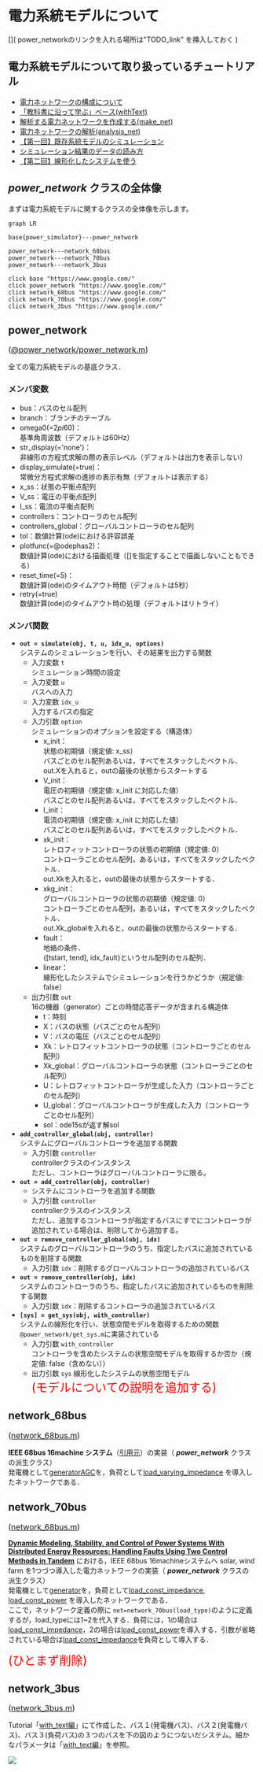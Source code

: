 # 電力系統モデルについて

[]( power_networkのリンクを入れる場所は"TODO_link" を挿入しておく )

## 電力系統モデルについて取り扱っているチュートリアル
- [電力ネットワークの構成について](../../abstract)
- [「教科書に沿って学ぶ」ベース(withText)](../../Tutorials/withText)
- [解析する電力ネットワークを作成する(make_net)](../../Tutorials/make_net)
- [電力ネットワークの解析(analysis_net)](../../Tutorials/analysis_net)
- [【第一回】既存系統モデルのシミュレーション](../../Tutorials/step1)
- [シミュレーション結果のデータの読み方](../../Tutorials/step1-2)
- [【第二回】線形化したシステムを使う](../../Tutorials/step2)

## *power_network* クラスの全体像

まずは電力系統モデルに関するクラスの全体像を示します。

[](TODO_link→以下の図のリンクを正しいリンクへ変更)
```mermaid
graph LR

base{power_simulator}---power_network

power_network---network_68bus
power_network---network_70bus
power_network---network_3bus

click base "https://www.google.com/"
click power_network "https://www.google.com/"
click network_68bus "https://www.google.com/"
click network_70bus "https://www.google.com/"
click network_3bus "https://www.google.com/"
```

## **power_network**
<font size=3>([@power_network/power_network.m]())</font> [](TODO_link)

全ての電力系統モデルの基底クラス．

### メンバ変数
- bus：バスのセル配列
- branch：ブランチのテーブル
- omega0(=2*pi*60)：  
    基準角周波数（デフォルトは60Hz）
- str_display(='none')：  
    非線形の方程式求解の際の表示レベル（デフォルトは出力を表示しない）
- display_simulate(=true)：  
    常微分方程式求解の進捗の表示有無（デフォルトは表示する）
- x_ss：状態の平衡点配列
- V_ss：電圧の平衡点配列
- I_ss：電流の平衡点配列
- controllers：コントローラのセル配列
- controllers_global：グローバルコントローラのセル配列
- tol：数値計算(ode)における許容誤差
- plotfunc(=@odephas2)：  
    数値計算(ode)における描画処理（[]を指定することで描画しないこともできる）
- reset_time(=5)：  
    数値計算(ode)のタイムアウト時間（デフォルトは5秒）
- retry(=true)  
    数値計算(ode)のタイムアウト時の処理（デフォルトはリトライ）

### メンバ関数
- **`out = simulate(obj, t, u, idx_u, options)`**  
    システムのシミュレーションを行い、その結果を出力する関数
    - 入力変数 `t`  
        シミュレーション時間の設定
    - 入力変数 `u`  
        バスへの入力
    - 入力変数 `idx_u`  
        入力するバスの指定  
    - 入力引数 `option`  
        シミュレーションのオプションを設定する（構造体）  
        - x_init：  
            状態の初期値（規定値: x_ss）  
            バスごとのセル配列あるいは，すべてをスタックしたベクトル．  
            out.Xを入れると，outの最後の状態からスタートする
        - V_init：  
            電圧の初期値（規定値: x_init に対応した値）  
            バスごとのセル配列あるいは，すべてをスタックしたベクトル．  
        - I_init：  
            電流の初期値（規定値: x_init に対応した値）  
            バスごとのセル配列あるいは，すべてをスタックしたベクトル．  
        - xk_init：  
            レトロフィットコントローラの状態の初期値（規定値: 0）  
            コントローラごとのセル配列，あるいは，すべてをスタックしたベクトル．  
            out.Xkを入れると，outの最後の状態からスタートする．
        - xkg_init：  
            グローバルコントローラの状態の初期値（規定値: 0）  
            コントローラごとのセル配列，あるいは，すべてをスタックしたベクトル．  
            out.Xk_globalを入れると，outの最後の状態からスタートする．
        - fault：  
            地絡の条件．  
            {[tstart, tend], idx_fault}というセル配列のセル配列．
        - linear：  
            線形化したシステムでシミュレーションを行うかどうか（規定値: false）
    - 出力引数 `out`  
        16の機器（generator）ごとの時間応答データが含まれる構造体  
        - t：時刻
        - X：バスの状態（バスごとのセル配列）
        - V：バスの電圧（バスごとのセル配列）
        - Xk：レトロフィットコントローラの状態（コントローラごとのセル配列）
        - Xk_global：グローバルコントローラの状態（コントローラごとのセル配列）
        - U：レトロフィットコントローラが生成した入力（コントローラごとのセル配列）
        - U_global：グローバルコントローラが生成した入力（コントローラごとのセル配列）
        - sol：ode15sが返す解sol
-  **`add_controller_global(obj, controller)`**  
    システムにグローバルコントローラを追加する関数
    - 入力引数 `controller`  
        controllerクラスのインスタンス  
        ただし、コントローラはグローバルコントローラに限る。
-  **`out = add_controller(obj, controller)`**  
    - システムにコントローラを追加する関数
    - 入力引数 `controller`  
        controllerクラスのインスタンス  
        ただし、追加するコントローラが指定するバスにすでにコントローラが追加されている場合は、削除してから追加する。
-  **`out = remove_controller_global(obj, idx)`**  
    システムのグローバルコントローラのうち、指定したバスに追加されているものを削除する関数
    - 入力引数 `idx`：削除するグローバルコントローラの追加されているバス
-  **`out = remove_controller(obj, idx)`**  
    システムのコントローラのうち、指定したバスに追加されているものを削除する関数
    - 入力引数 `idx`：削除するコントローラの追加されているバス
-  **`[sys] = get_sys(obj, with_controller)`**  
    システムの線形化を行い、状態空間モデルを取得するための関数  
    `@power_network/get_sys.m`に実装されている
    - 入力引数 `with_controller`  
        コントローラを含めたシステムの状態空間モデルを取得するか否か（規定値: false（含めない））
    - 出力引数 `sys`
        線形化したシステムの状態空間モデル  
        <font size=5 color=red>(モデルについての説明を追加する)</font>


## **network_68bus**
<font size=3>([network_68bus.m]())</font> [](TODO_link)

**IEEE 68bus 16machine システム**（[引用元](https://www.springer.com/gp/book/9780387259499)）の実装（ ***power_network*** クラスの派生クラス）  
発電機として[generatorAGC](../component/#generator_agc)を，負荷として[load_varying_impedance](../component/#load_varying_impedance) を導入したネットワークである．  


## **network_70bus**
<font size=3>([network_68bus.m]())</font> [](TODO_link)

[**Dynamic Modeling, Stability, and Control of Power Systems With Distributed Energy Resources: Handling Faults Using Two Control Methods in Tandem**](https://ieeexplore.ieee.org/document/8667520) における，IEEE 68bus 16machineシステムへ solar, wind farm を1つづつ導入した電力ネットワークの実装（ ***power_network*** クラスの派生クラス）  
発電機として[generator](../component/#generator)を，負荷として[load_const_impedance](../component/#load_const_impedance), [load_const_power](../component/#load_const_power) を導入したネットワークである．  
ここで，ネットワーク定義の際に `net=network_70bus(load_type)`のように定義するが，load_typeには1~2を代入する．負荷には，1の場合は[load_const_impedance](../component/#load_const_impedance)，2の場合は[load_const_power](../component/#load_const_power)を導入する．引数が省略されている場合は[load_const_impedance](../component/#load_const_impedance)を負荷として導入する．  


<font size=5 color="red">(ひとまず削除)</font>  

## **network_3bus**
<font size=3>([network_3bus.m]())</font> [](TODO_link)

Tutorial「[with_text編](../Tutorials/withText.md)」にて作成した、バス１(発電機バス)、バス２(発電機バス)、バス３(負荷バス)の３つのバスを下の図のようにつないだシステム。細かなパラメータは「[with_text編](../Tutorials/withText.md)」を参照。   

![](../../Figures/write_3bus.png)  


